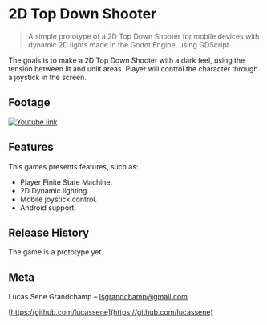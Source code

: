 # 2D Top Down Shooter
> A simple prototype of a 2D Top Down Shooter for mobile devices with dynamic 2D lights made in the Godot Engine, using GDScript.

The goals is to make a 2D Top Down Shooter with a dark feel, using the tension between lit and unlit areas. Player will control the character through a joystick in the screen.
 
## Footage
[![Youtube link](https://img.youtube.com/vi/ZvokUGqk7oU/0.jpg)](https://youtu.be/ZvokUGqk7oU)


## Features

This games presents features, such as:
- Player Finite State Machine.
- 2D Dynamic lighting.
- Mobile joystick control.
- Android support.

## Release History

The game is a prototype yet.

## Meta

Lucas Sene Grandchamp – lsgrandchamp@gmail.com

[https://github.com/lucassene](https://github.com/lucassene)

